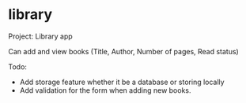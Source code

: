 # library
Project: Library app 

Can add and view books (Title, Author, Number of pages, Read status)

Todo:

- Add storage feature whether it be a database or storing locally
- Add validation for the form when adding new books.
